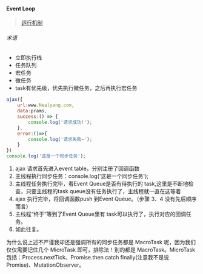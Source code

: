 #### Event Loop

> [运行机制](https://mp.weixin.qq.com/s/cOMlH-z5noHrg6Upg6zyNw)

###### 术语

* 立即执行栈
* 任务队列
* 宏任务
* 微任务
* task有优先级，优先执行微任务，之后再执行宏任务
  

```javascript
ajax({
    url:www.Nealyang.com,
    data:prams,
    success:() => {
        console.log('请求成功!');
    },
    error:()=>{
        console.log('请求失败~');
    }
})
console.log('这是一个同步任务');
```
1. ajax 请求首先进入event table，分别注册了回调函数
2. 主线程执行同步任务：console.log('这是一个同步任务');
3. 主线程任务执行完毕，看Event Queue是否有待执行的 task,这里是不断地检查，只要主线程的task queue没有任务执行了，主线程就一直在这等着
4. ajax 执行完毕，将回调函数push 到Event Queue。（步骤 3、4 没有先后顺序而言）
5. 主线程“终于”等到了Event Queue里有 task可以执行了，执行对应的回调任务。
6. 如此往复。

为什么说上述不严谨我却还是强调所有的同步任务都是 MacroTask 呢，因为我们仅仅需要记住几个 MicroTask 即可，排除法！别的都是 MacroTask。MicroTask 包括：Process.nextTick、Promise.then catch finally(注意我不是说 Promise)、MutationObserver。

